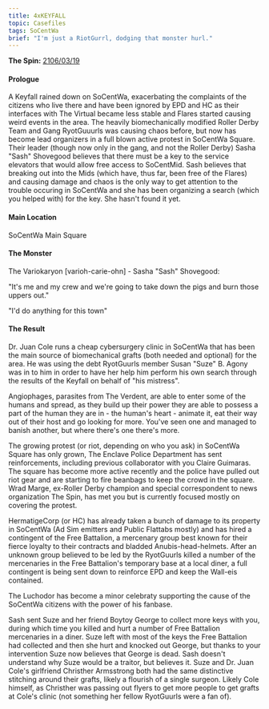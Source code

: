 ```yaml
---
title: 4xKEYFALL
topic: Casefiles
tags: SoCentWa
brief: "I'm just a RiotGurrl, dodging that monster hurl."
---
```


__The Spin:__ [2106/03/19](http://thespin.glitch.me/archive/2108-03-19)

#### Prologue

A Keyfall rained down on SoCentWa, exacerbating the complaints of the citizens who live there and have been ignored by EPD and HC as their interfaces with The Virtual became less stable and Flares started causing weird events in the area. The heavily biomechanically modified Roller Derby Team and Gang RyotGuuurls was causing chaos before, but now has become lead organizers in a full blown active protest in SoCentWa Square. Their leader (though now only in the gang, and not the Roller Derby) Sasha "Sash" Shovegood believes that there must be a key to the service elevators that would allow free access to SoCentMid. Sash believes that breaking out into the Mids (which have, thus far, been free of the Flares) and causing damage and chaos is the only way to get attention to the trouble occuring in SoCentWa and she has been organizing a search (which you helped with) for the key. She hasn't found it yet.

#### Main Location

SoCentWa Main Square

#### The Monster

The Variokaryon [varioh-carie-ohn] - Sasha "Sash" Shovegood:

"It's me and my crew and we're going to take down the pigs and burn those uppers out."

"I'd do anything for this town"

#### The Result

Dr. Juan Cole runs a cheap cybersurgery clinic in SoCentWa that has been the main source of biomechanical grafts (both needed and optional) for the area. He was using the debt RyotGuurls member Susan "Suze" B. Agony was in to him in order to have her help him perform his own search through the results of the Keyfall on behalf of "his mistress".

Angiophages, parasites from The Verdent, are able to enter some of the humans and spread, as they build up their power they are able to possess a part of the human they are in - the human's heart - animate it, eat their way out of their host and go looking for more. You've seen one and managed to banish another, but where there's one there's more.

The growing protest (or riot, depending on who you ask) in SoCentWa Square has only grown, The Enclave Police Department has sent reinforcements, including previous collaborator with you Claire Guimaras. The square has become more active recently and the police have pulled out riot gear and are starting to fire beanbags to keep the crowd in the square. Wrad Marge, ex-Roller Derby champion and special correspondent to news organization The Spin, has met you but is currently focused mostly on covering the protest.

HermatigeCorp (or HC) has already taken a bunch of damage to its property in SoCentWa (Ad Sim emitters and Public Flattabs mostly) and has hired a contingent of the Free Battalion, a mercenary group best known for their fierce loyalty to their contracts and bladded Anubis-head-helmets. After an unknown group believed to be led by the RyotGuurls killed a number of the mercenaries in the Free Battalion's temporary base at a local diner, a full contingent is being sent down to reinforce EPD and keep the Wall-eis contained.

The Luchodor has become a minor celebraty supporting the cause of the SoCentWa citizens with the power of his fanbase.

Sash sent Suze and her friend Boytoy George to collect more keys with you, during which time you killed and hurt a number of Free Battalion mercenaries in a diner. Suze left with most of the keys the Free Battalion had collected and then she hurt and knocked out George, but thanks to your intervention Suze now believes that George is dead. Sash doesn't understand why Suze would be a traitor, but believes it. Suze and Dr. Juan Cole's girlfriend Christher Armsstrong both had the same distinctive stitching around their grafts, likely a flourish of a single surgeon. Likely Cole himself, as Christher was passing out flyers to get more people to get grafts at Cole's clinic (not something her fellow RyotGuurls were a fan of).

